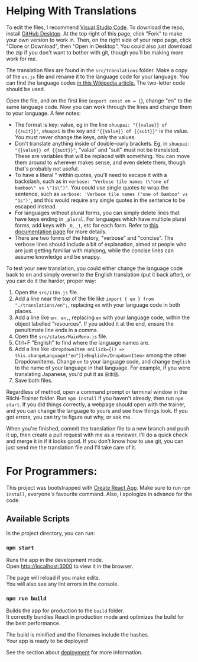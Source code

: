 # Helping With Translations

To edit the files, I recommend [Visual Studio Code](https://code.visualstudio.com/). To download the repo, install [GitHub Desktop](https://desktop.github.com/). At the top right of this page, click "Fork" to make your own version to work in. Then, on the right side of your repo page, click "Clone or Download", then "Open in Desktop". You could also just download the zip if you don't want to bother with git, though you'll be making more work for me.

The translation files are found in the `src/translations` folder. Make a copy of the `en.js` file and rename it to the language code for your language. You can find the language codes [in this Wikipedia article.](https://en.wikipedia.org/wiki/List_of_ISO_639-1_codes) The two-letter code should be used.

Open the file, and on the first line (`export const en = {`), change "en" to the same language code. Now you can work through the lines and change them to your language. A few notes:

* The format is key: value, eg in the line `shuupai: "{{value}} of {{suit}}"`, `shuupai` is the key and `"{{value}} of {{suit}}"` is the value. You must never change the keys, only the values.
* Don't translate anything inside of double-curly brackets. Eg, in `shuupai: "{{value}} of {{suit}}"`, "value" and "suit" must not be translated. These are variables that will be replaced with something. You can move them around to wherever makes sense, and even delete them, though that's probably not useful.
* To have a literal " within quotes, you'll need to escape it with a backslash, such as in `verbose: "Verbose tile names (\"one of bamboo\" vs \"1s\")"`. You could use single quotes to wrap the sentence, such as `verbose: 'Verbose tile names ("one of bamboo" vs "1s")'`, and this would require any single quotes in the sentence to be escaped instead.
* For languages without plural forms, you can simply delete lines that have keys ending in `_plural`. For languages which have multiple plural forms, add keys with `_0`, `_1`, etc for each form. Refer to [this documentation page](https://www.i18next.com/translation-function/plurals) for more details.
* There are two forms of the history, "verbose" and "concise". The verbose lines should include a bit of explanation, aimed at people who are just getting familiar with mahjong, while the concise lines can assume knowledge and be snappy.

To test your new translation, you could either change the language code back to en and simply overwrite the English translation (put it back after), or you can do it the harder, proper way:

1) Open the `src/i18n.js` file.
2) Add a line near the top of the file like `import { en } from "./translations/en";`, replacing `en` with your language code in both places.
3) Add a line like `en: en,`, replacing `en` with your language code, within the object labelled "resources". If you added it at the end, ensure the penultimate line ends in a comma.
4) Open the `src/states/MainMenu.js` file.
5) Ctrl+F "English" to find where the language names are.
6) Add a line like `<DropdownItem onClick={() => this.changeLanguage("en")}>English</DropdownItem>` among the other DropdownItems. Change `en` to your language code, and change `English` to the name of your language in that language. For example, if you were translating Japanese, you'd put it as `日本語`.
7) Save both files.

Regardless of method, open a command prompt or terminal window in the Riichi-Trainer folder. Run `npm install` if you haven't already, then run `npm start`. If you did things correctly, a webpage should open with the trainer, and you can change the language to yours and see how things look. If you got errors, you can try to figure out why, or ask me.

When you're finished, commit the translation file to a new branch and push it up, then create a pull request with me as a reviewer. I'll do a quick check and merge it in if it looks good. If you don't know how to use git, you can just send me the translation file and I'll take care of it.

# For Programmers:
This project was bootstrapped with [Create React App](https://github.com/facebook/create-react-app). Make sure to run `npm install`, everyone's favourite command. Also, I apologize in advance for the code.

## Available Scripts

In the project directory, you can run:

### `npm start`

Runs the app in the development mode.<br>
Open [http://localhost:3000](http://localhost:3000) to view it in the browser.

The page will reload if you make edits.<br>
You will also see any lint errors in the console.

### `npm run build`

Builds the app for production to the `build` folder.<br>
It correctly bundles React in production mode and optimizes the build for the best performance.

The build is minified and the filenames include the hashes.<br>
Your app is ready to be deployed!

See the section about [deployment](https://facebook.github.io/create-react-app/docs/deployment) for more information.
